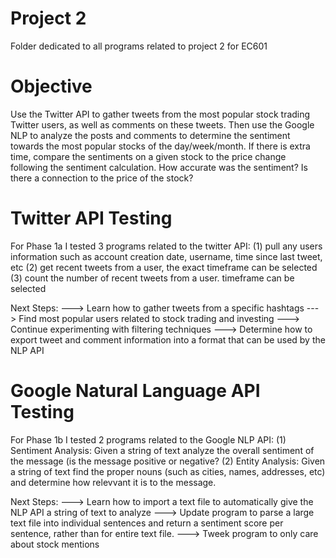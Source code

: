# Project 2
Folder dedicated to all programs related to project 2 for EC601

# Objective
Use the Twitter API to gather tweets from the most popular stock trading Twitter users, as well as comments on these tweets. 
Then use the Google NLP to analyze the posts and comments to determine the sentiment towards the most popular stocks of the day/week/month.
If there is extra time, compare the sentiments on a given stock to the price change following the sentiment calculation.
How accurate was the sentiment? Is there a connection to the price of the stock?

# Twitter API Testing
For Phase 1a I tested 3 programs related to the twitter API:
(1) pull any users information such as account creation date, username, time since last tweet, etc
(2) get recent tweets from a user, the exact timeframe can be selected
(3) count the number of recent tweets from a user. timeframe can be selected

Next Steps: 
---> Learn how to gather tweets from a specific hashtags
---> Find most popular users related to stock trading and investing
---> Continue experimenting with filtering techniques
---> Determine how to export tweet and comment information into a format that can be used by the NLP API

# Google Natural Language API Testing
For Phase 1b I tested 2 programs related to the Google NLP API:
(1) Sentiment Analysis: Given a string of text analyze the overall sentiment of the message (is the message positive or negative?
(2) Entity Analysis: Given a string of text find the proper nouns (such as cities, names, addresses, etc) and determine how relevvant it is to the message.

Next Steps:
---> Learn how to import a text file to automatically give the NLP API a string of text to analyze
---> Update program to parse a large text file into individual sentences and return a sentiment score per sentence, rather than for entire text file.
---> Tweek program to only care about stock mentions
